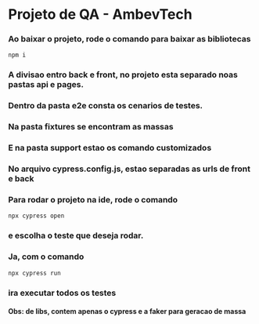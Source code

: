 # Projeto de QA - AmbevTech

### Ao baixar o projeto, rode o comando para baixar as bibliotecas
```code
npm i
```

### A divisao entro back e front, no projeto esta separado noas pastas api e pages.
### Dentro da pasta e2e consta os cenarios de testes.
### Na pasta fixtures se encontram as massas
### E na pasta support estao os comando customizados
### No arquivo cypress.config.js, estao separadas as urls de front e back

### Para rodar o projeto na ide, rode o comando
```code
npx cypress open
```
### e escolha o teste que deseja rodar.

### Ja, com o comando
```code
npx cypress run
```
### ira executar todos os testes

#### Obs: de libs, contem apenas o cypress e a faker para geracao de massa


